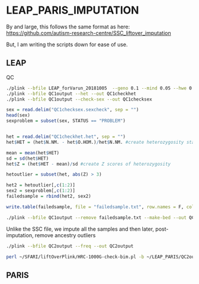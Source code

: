 # LEAP_PARIS_IMPUTATION

By and large, this follows the same format as here: https://github.com/autism-research-centre/SSC_liftover_imputation

But, I am writing the scripts down for ease of use.

## LEAP

QC

```bash
./plink --bfile LEAP_forVarun_20181005  --geno 0.1 --mind 0.05 --hwe 0.000001 --me 0.05 0.1  --make-bed --out QC1output
./plink --bfile QC1output --het --out QC1checkhet
./plink --bfile QC1output --check-sex --out QC1checksex
```

```R
sex = read.delim("QC1checksex.sexcheck", sep = "")
head(sex)
sexproblem = subset(sex, STATUS == "PROBLEM")


het = read.delim("QC1checkhet.het", sep = "")
het$HET = (het$N.NM. - het$O.HOM.)/het$N.NM. #create heterozygosity stats

mean = mean(het$HET)
sd = sd(het$HET)
het$Z = (het$HET - mean)/sd #create Z scores of heterozygosity

hetoutlier = subset(het, abs(Z) > 3)

het2 = hetoutlier[,c(1:2)]
sex2 = sexproblem[,c(1:2)]
failedsample = rbind(het2, sex2)

write.table(failedsample, file = "failedsample.txt", row.names = F, col.names = T, quote = F)
```

```bash
./plink --bfile QC1output --remove failedsample.txt --make-bed --out QC2output
```

Unlike the SSC file, we impute all the samples and then later, post-imputation, remove ancestry outliers

```bash
./plink --bfile QC2output --freq --out QC2output

perl ~/SFARI/liftOverPlink/HRC-1000G-check-bim.pl -b ~/LEAP_PARIS/QC2output.bim -f ~/LEAP_PARIS/QC2output.frq -r ~/SFARI/liftOverPlink/1000GP_Phase3_combined.legend -g -p EUR
```




## PARIS
